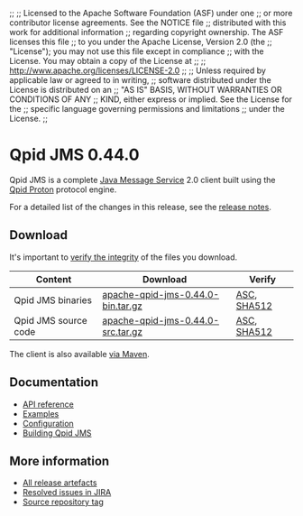 ;;
;; Licensed to the Apache Software Foundation (ASF) under one
;; or more contributor license agreements.  See the NOTICE file
;; distributed with this work for additional information
;; regarding copyright ownership.  The ASF licenses this file
;; to you under the Apache License, Version 2.0 (the
;; "License"); you may not use this file except in compliance
;; with the License.  You may obtain a copy of the License at
;;
;;   http://www.apache.org/licenses/LICENSE-2.0
;;
;; Unless required by applicable law or agreed to in writing,
;; software distributed under the License is distributed on an
;; "AS IS" BASIS, WITHOUT WARRANTIES OR CONDITIONS OF ANY
;; KIND, either express or implied.  See the License for the
;; specific language governing permissions and limitations
;; under the License.
;;

# Qpid JMS 0.44.0

Qpid JMS is a complete [Java Message Service][jms] 2.0 client built
using the [Qpid Proton]({{site_url}}/proton/index.html) protocol engine.

For a detailed list of the changes in this release, see the [release
notes](release-notes.html).

[jms]: http://en.wikipedia.org/wiki/Java_Message_Service

## Download

It's important to [verify the
integrity]({{site_url}}/download.html#verify-what-you-download) of the
files you download.

| Content | Download | Verify |
|---------|----------|--------|
| Qpid JMS binaries | [apache-qpid-jms-0.44.0-bin.tar.gz](http://archive.apache.org/dist/qpid/jms/0.44.0/apache-qpid-jms-0.44.0-bin.tar.gz) | [ASC](https://archive.apache.org/dist/qpid/jms/0.44.0/apache-qpid-jms-0.44.0-bin.tar.gz.asc), [SHA512](https://archive.apache.org/dist/qpid/jms/0.44.0/apache-qpid-jms-0.44.0-bin.tar.gz.sha512) |
| Qpid JMS source code | [apache-qpid-jms-0.44.0-src.tar.gz](http://archive.apache.org/dist/qpid/jms/0.44.0/apache-qpid-jms-0.44.0-src.tar.gz) | [ASC](https://archive.apache.org/dist/qpid/jms/0.44.0/apache-qpid-jms-0.44.0-src.tar.gz.asc), [SHA512](https://archive.apache.org/dist/qpid/jms/0.44.0/apache-qpid-jms-0.44.0-src.tar.gz.sha512) |

The client is also available [via Maven]({{site_url}}/maven.html).

## Documentation


<div class="two-column" markdown="1">

 - [API reference](http://docs.oracle.com/javaee/7/api/javax/jms/package-summary.html)
 - [Examples](https://github.com/apache/qpid-jms/tree/0.44.0/qpid-jms-examples)
 - [Configuration](docs/index.html)
 - [Building Qpid JMS](building.html)

</div>


## More information

 - [All release artefacts](http://archive.apache.org/dist/qpid/jms/0.44.0)
 - [Resolved issues in JIRA](https://issues.apache.org/jira/issues/?jql=project+%3D+QPIDJMS+AND+fixVersion+%3D+%270.44.0%27+AND+resolution+%3D+%27fixed%27+ORDER+BY+priority+DESC)
 - [Source repository tag](https://gitbox.apache.org/repos/asf/qpid-jms.git/tree/refs/tags/0.44.0)

<script type="text/javascript">
  _deferredFunctions.push(function() {
      if ("0.44.0" === "{{current_jms_release}}") {
          _modifyCurrentReleaseLinks();
      }
  });
</script>